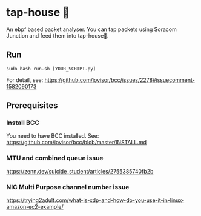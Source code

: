 # tap-house 🍺

An ebpf based packet analyser. You can tap packets using Soracom Junction and feed them into tap-house🍺.

## Run

```
sudo bash run.sh [YOUR_SCRIPT.py]
```

For detail, see: https://github.com/iovisor/bcc/issues/2278#issuecomment-1582090173

## Prerequisites

### Install BCC

You need to have BCC installed. See: https://github.com/iovisor/bcc/blob/master/INSTALL.md

### MTU and combined queue issue

https://zenn.dev/suicide_student/articles/2755385740fb2b

### NIC Multi Purpose channel number issue

https://trying2adult.com/what-is-xdp-and-how-do-you-use-it-in-linux-amazon-ec2-example/
